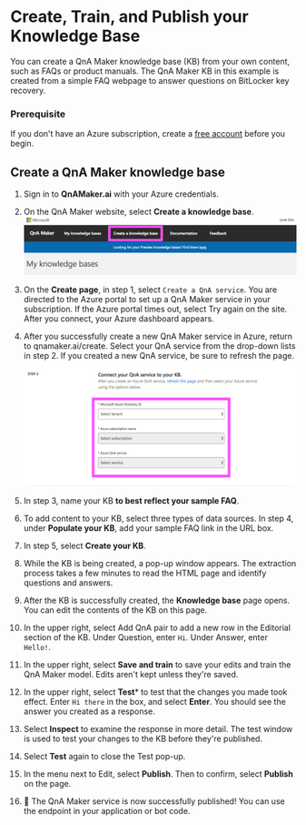 # Create, Train, and Publish your Knowledge Base
You can create a QnA Maker knowledge base (KB) from your own content, such as FAQs or product manuals. The QnA Maker KB in this example is created from a simple FAQ webpage to answer questions on BitLocker key recovery.

### Prerequisite
If you don't have an Azure subscription, create a [free account](https://azure.microsoft.com/en-us/free/?WT.mc_id=A261C142F) before you begin.

## Create a QnA Maker knowledge base
1. Sign in to **QnAMaker.ai** with your Azure credentials.

2. On the QnA Maker website, select **Create a knowledge base**.
![1](https://github.com/jCho23/BotWorkshop/blob/master/Resouces/Images/1.png)

3. On the **Create page**, in step 1, select ```Create a QnA service```. You are directed to the Azure portal to set up a QnA Maker service in your subscription. If the Azure portal times out, select Try again on the site. After you connect, your Azure dashboard appears.

4. After you successfully create a new QnA Maker service in Azure, return to qnamaker.ai/create. Select your QnA service from the drop-down lists in step 2. If you created a new QnA service, be sure to refresh the page.
![2.1](https://github.com/jCho23/BotWorkshop/blob/master/Resouces/Images/2.1.png)

5. In step 3, name your KB **to best reflect your sample FAQ**.

6. To add content to your KB, select three types of data sources. In step 4, under **Populate your KB**, add your sample FAQ link in the URL box.

7. In step 5, select **Create your KB**.

8. While the KB is being created, a pop-up window appears. The extraction process takes a few minutes to read the HTML page and identify questions and answers.

9. After the KB is successfully created, the **Knowledge base** page opens. You can edit the contents of the KB on this page.

10. In the upper right, select Add QnA pair to add a new row in the Editorial section of the KB. Under Question, enter ```Hi```. Under Answer, enter ```Hello!```.

11. In the upper right, select **Save and train** to save your edits and train the QnA Maker model. Edits aren't kept unless they're saved.

12. In the upper right, select **Test*** to test that the changes you made took effect. Enter ```Hi there``` in the box, and select **Enter**. You should see the answer you created as a response.

13. Select **Inspect** to examine the response in more detail. The test window is used to test your changes to the KB before they're published.

14. Select **Test** again to close the Test pop-up.

15. In the menu next to Edit, select **Publish**. Then to confirm, select **Publish** on the page.

16. :tada: The QnA Maker service is now successfully published! You can use the endpoint in your application or bot code.


